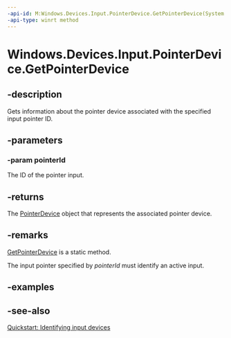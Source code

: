 ```yaml
---
-api-id: M:Windows.Devices.Input.PointerDevice.GetPointerDevice(System.UInt32)
-api-type: winrt method
---
```


<!-- Method syntax
public Windows.Devices.Input.PointerDevice GetPointerDevice(System.UInt32 pointerId)
-->

# Windows.Devices.Input.PointerDevice.GetPointerDevice

## -description
Gets information about the pointer device associated with the specified input pointer ID.

## -parameters
### -param pointerId
The ID of the pointer input.

## -returns
The [PointerDevice](pointerdevice.md) object that represents the associated pointer device.

## -remarks
[GetPointerDevice](pointerdevice_getpointerdevice.md) is a static method.

The input pointer specified by *pointerId* must identify an active input.




## -examples

## -see-also
[Quickstart: Identifying input devices](https://docs.microsoft.com/en-us/windows/uwp/design/input/identify-input-devices)